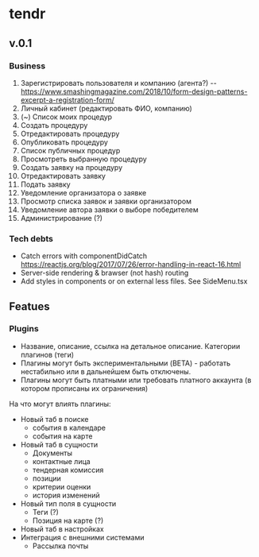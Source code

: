 # tendr

## v.0.1

### Business

1. Зарегистрировать пользователя и компанию (агента?)
    -- https://www.smashingmagazine.com/2018/10/form-design-patterns-excerpt-a-registration-form/
1. Личный кабинет (редактировать ФИО, компанию)
1. (~) Cписок моих процедур
1. Создать процедуру
1. Отредактировать процедуру
1. Опубликовать процедуру
1. Cписок публичных процедур
1. Просмотреть выбранную процедуру
1. Создать заявку на процедуру
1. Отредактировать заявку
1. Подать заявку
1. Уведомление организатора о заявке
1. Просмотр списка заявок и заявки организатором
1. Уведомление автора заявки о выборе победителем
1. Администрирование (?)


### Tech debts

* Catch errors with componentDidCatch https://reactjs.org/blog/2017/07/26/error-handling-in-react-16.html
* Server-side rendering & brawser (not hash) routing 
* Add styles in components or on external less files. See SideMenu.tsx

## Featues

### Plugins

* Название, описание, ссылка на детальное описание. Категории плагинов (теги)
* Плагины могут быть экспериментальными (BETA) - работать нестабильно или в дальнейшем быть отключены.
* Плагины могут быть платными или требовать платного аккаунта (в котором прописаны их ограничения)

На что могут влиять плагины:

* Новый таб в поиске
    - события в календаре
    - события на карте
* Новый таб в сущности
    - Документы
    - контактные лица
    - тендерная комиссия
    - позиции
    - критерии оценки
    - история изменений
* Новый тип поля в сущности
    - Теги (?)
    - Позиция на карте (?)
* Новый таб в настройках
* Интеграция с внешними системами
    - Рассылка почты